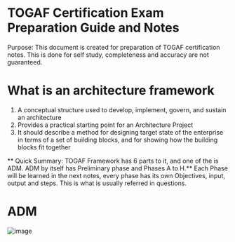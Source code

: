 # TOGAF Certification Exam Preparation Guide and Notes
Purpose: This document is created for preparation of TOGAF certification notes. This is done for self study, completeness and accuracy are not guaranteed.



# What is an architecture framework
1. A conceptual structure used to develop, implement, govern, and sustain an
architecture
2. Provides a practical starting point for an Architecture Project
3. It should describe a method for designing target state of the enterprise in
terms of a set of building blocks, and for showing how the building blocks
fit together

** Quick Summary: TOGAF Framework has 6 parts to it, and one of the is ADM. ADM by itself has Preliminary phase and Phases A to H.**
Each Phase will be learned in the next notes, every phase has its own Objectives, input, output and steps. This is what is usually referred in questions.

# ADM
![image](https://user-images.githubusercontent.com/15048072/145709719-0b4cd67c-6d08-4768-bcf3-cb185c0fc6c5.png)
